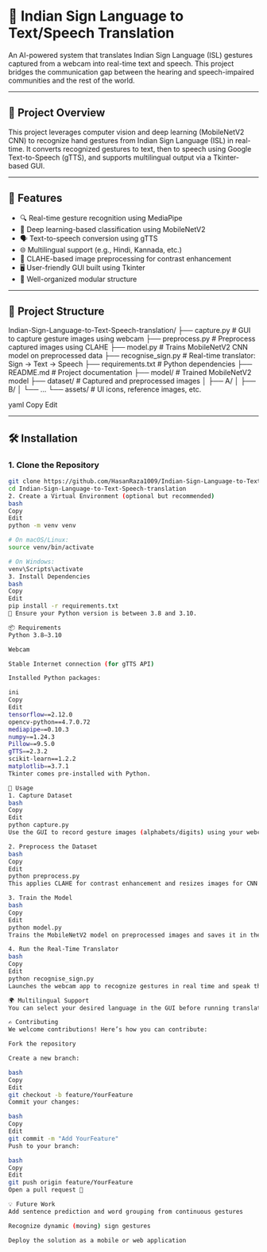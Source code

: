 # 🤟 Indian Sign Language to Text/Speech Translation

An AI-powered system that translates Indian Sign Language (ISL) gestures captured from a webcam into real-time text and speech. This project bridges the communication gap between the hearing and speech-impaired communities and the rest of the world.

---

## 🚀 Project Overview

This project leverages computer vision and deep learning (MobileNetV2 CNN) to recognize hand gestures from Indian Sign Language (ISL) in real-time. It converts recognized gestures to text, then to speech using Google Text-to-Speech (gTTS), and supports multilingual output via a Tkinter-based GUI.

---

## 📌 Features

- 🔍 Real-time gesture recognition using MediaPipe  
- 🤖 Deep learning-based classification using MobileNetV2  
- 🗣️ Text-to-speech conversion using gTTS  
- 🌐 Multilingual support (e.g., Hindi, Kannada, etc.)  
- 🎨 CLAHE-based image preprocessing for contrast enhancement  
- 🖥️ User-friendly GUI built using Tkinter  
- 📁 Well-organized modular structure  

---

## 🧱 Project Structure

Indian-Sign-Language-to-Text-Speech-translation/
├── capture.py # GUI to capture gesture images using webcam
├── preprocess.py # Preprocess captured images using CLAHE
├── model.py # Trains MobileNetV2 CNN model on preprocessed data
├── recognise_sign.py # Real-time translator: Sign → Text → Speech
├── requirements.txt # Python dependencies
├── README.md # Project documentation
├── model/ # Trained MobileNetV2 model
├── dataset/ # Captured and preprocessed images
│ ├── A/
│ ├── B/
│ └── ...
└── assets/ # UI icons, reference images, etc.

yaml
Copy
Edit

---

## 🛠️ Installation

### 1. Clone the Repository

```bash
git clone https://github.com/HasanRaza1009/Indian-Sign-Language-to-Text-Speech-translation.git
cd Indian-Sign-Language-to-Text-Speech-translation
2. Create a Virtual Environment (optional but recommended)
bash
Copy
Edit
python -m venv venv

# On macOS/Linux:
source venv/bin/activate

# On Windows:
venv\Scripts\activate
3. Install Dependencies
bash
Copy
Edit
pip install -r requirements.txt
📌 Ensure your Python version is between 3.8 and 3.10.

📦 Requirements
Python 3.8–3.10

Webcam

Stable Internet connection (for gTTS API)

Installed Python packages:

ini
Copy
Edit
tensorflow==2.12.0  
opencv-python==4.7.0.72  
mediapipe==0.10.3  
numpy==1.24.3  
Pillow==9.5.0  
gTTS==2.3.2  
scikit-learn==1.2.2  
matplotlib==3.7.1  
Tkinter comes pre-installed with Python.

📸 Usage
1. Capture Dataset
bash
Copy
Edit
python capture.py
Use the GUI to record gesture images (alphabets/digits) using your webcam.

2. Preprocess the Dataset
bash
Copy
Edit
python preprocess.py
This applies CLAHE for contrast enhancement and resizes images for CNN training.

3. Train the Model
bash
Copy
Edit
python model.py
Trains the MobileNetV2 model on preprocessed images and saves it in the model/ directory.

4. Run the Real-Time Translator
bash
Copy
Edit
python recognise_sign.py
Launches the webcam app to recognize gestures in real time and speak the translated text.

🌍 Multilingual Support
You can select your desired language in the GUI before running translation. The system uses gTTS to convert recognized text to speech in the selected language (e.g., Hindi, Kannada).

✍️ Contributing
We welcome contributions! Here’s how you can contribute:

Fork the repository

Create a new branch:

bash
Copy
Edit
git checkout -b feature/YourFeature
Commit your changes:

bash
Copy
Edit
git commit -m "Add YourFeature"
Push to your branch:

bash
Copy
Edit
git push origin feature/YourFeature
Open a pull request 🚀

💡 Future Work
Add sentence prediction and word grouping from continuous gestures

Recognize dynamic (moving) sign gestures

Deploy the solution as a mobile or web application
